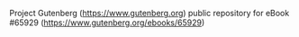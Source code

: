 Project Gutenberg (https://www.gutenberg.org) public repository for
eBook #65929 (https://www.gutenberg.org/ebooks/65929)
